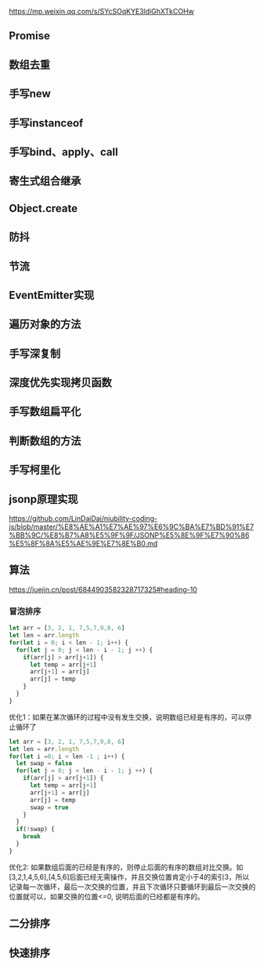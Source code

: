 https://mp.weixin.qq.com/s/SYcSOqKYE3ldiGhXTkCOHw

## Promise
## 数组去重
## 手写new
## 手写instanceof
## 手写bind、apply、call
## 寄生式组合继承
## Object.create
## 防抖
## 节流
## EventEmitter实现

## 遍历对象的方法
## 手写深复制
## 深度优先实现拷贝函数
## 手写数组扁平化
## 判断数组的方法

## 手写柯里化
## jsonp原理实现
https://github.com/LinDaiDai/niubility-coding-js/blob/master/%E8%AE%A1%E7%AE%97%E6%9C%BA%E7%BD%91%E7%BB%9C/%E8%B7%A8%E5%9F%9F/JSONP%E5%8E%9F%E7%90%86%E5%8F%8A%E5%AE%9E%E7%8E%B0.md
## 算法
https://juejin.cn/post/6844903582328717325#heading-10
### 冒泡排序

```js
let arr = [3, 2, 1, 7,5,7,9,8, 6]
let len = arr.length
for(let i = 0; i < len - 1; i++) {
  for(let j = 0; j < len - i - 1; j ++) {
    if(arr[j] > arr[j+1]) {
      let temp = arr[j+1]
      arr[j+1] = arr[j]
      arr[j] = temp
    }
  }
}
```
优化1：如果在某次循环的过程中没有发生交换，说明数组已经是有序的，可以停止循环了
```js
let arr = [3, 2, 1, 7,5,7,9,8, 6]
let len = arr.length
for(let i =0; i < len -1 ; i++) {
  let swap = false
  for(let j = 0; j < len - i - 1; j ++) {
    if(arr[j] > arr[j+1]) {
      let temp = arr[j+1]
      arr[j+1] = arr[j]
      arr[j] = temp
      swap = true
    }
  }
  if(!swap) {
    break
  }
}
```
优化2: 如果数组后面的已经是有序的，则停止后面的有序的数组对比交换。如 [3,2,1,4,5,6],[4,5,6]后面已经无需操作，并且交换位置肯定小于4的索引3，所以记录每一次循环，最后一次交换的位置，并且下次循环只要循环到最后一次交换的位置就可以，如果交换的位置<=0, 说明后面的已经都是有序的。
## 二分排序

## 快速排序
